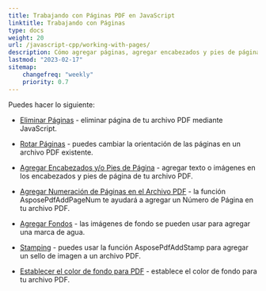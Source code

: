 ```yaml
---
title: Trabajando con Páginas PDF en JavaScript
linktitle: Trabajando con Páginas
type: docs
weight: 20
url: /javascript-cpp/working-with-pages/
description: Cómo agregar páginas, agregar encabezados y pies de página, rotar páginas puedes saber en esta sección. Aspose.PDF para JavaScript vía C++ te explica todos los detalles sobre este tema.
lastmod: "2023-02-17"
sitemap:
    changefreq: "weekly"
    priority: 0.7
---
```


Puedes hacer lo siguiente:

- [Eliminar Páginas](/pdf/javascript-cpp/delete-pages/) - eliminar página de tu archivo PDF mediante JavaScript.
- [Rotar Páginas](/pdf/javascript-cpp/rotate-pages/) - puedes cambiar la orientación de las páginas en un archivo PDF existente.
- [Agregar Encabezados y/o Pies de Página](/pdf/javascript-cpp/add-headers-and-footers-of-pdf-file/) - agregar texto o imágenes en los encabezados y pies de página de tu archivo PDF.
- [Agregar Numeración de Páginas en el Archivo PDF](/pdf/javascript-cpp/add-page-number/) - la función AsposePdfAddPageNum te ayudará a agregar un Número de Página en tu archivo PDF.

- [Agregar Fondos](/pdf/javascript-cpp/add-backgrounds/) - las imágenes de fondo se pueden usar para agregar una marca de agua.
- [Stamping](/pdf/javascript-cpp/stamping/) - puedes usar la función AsposePdfAddStamp para agregar un sello de imagen a un archivo PDF.
- [Establecer el color de fondo para PDF](/pdf/javascript-cpp/set-background-color/) - establece el color de fondo para tu archivo PDF.